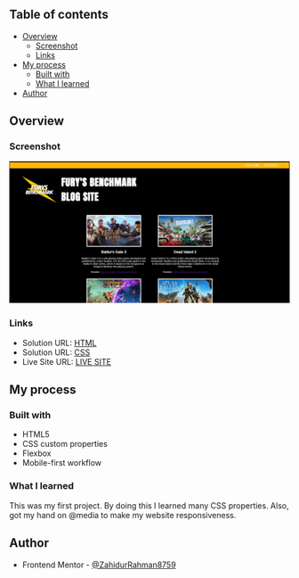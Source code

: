 ## Table of contents

- [Overview](#overview)
  - [Screenshot](#screenshot)
  - [Links](#links)
- [My process](#my-process)
  - [Built with](#built-with)
  - [What I learned](#what-i-learned)
- [Author](#author)

## Overview

### Screenshot

![](./Assets/Finale%20Design.png)

### Links

- Solution URL: [HTML](https://your-solution-url.com)
- Solution URL: [CSS](https://your-solution-url.com)
- Live Site URL: [LIVE SITE](https://your-live-site-url.com)

## My process

### Built with

- HTML5
- CSS custom properties
- Flexbox
- Mobile-first workflow

### What I learned

This was my first project. By doing this I learned many CSS properties. Also, got my hand on @media to make my website responsiveness.

## Author

- Frontend Mentor - [@ZahidurRahman8759](https://www.frontendmentor.io/profile/ZahidurRahman8759)
